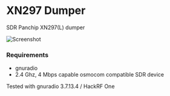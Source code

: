 # XN297 Dumper
SDR Panchip XN297(L) dumper

![Screenshot](https://i.imgur.com/MEDWbKr.png)

### Requirements
- gnuradio
- 2.4 Ghz, 4 Mbps capable osmocom compatible SDR device

Tested with gnuradio 3.7.13.4 / HackRF One
